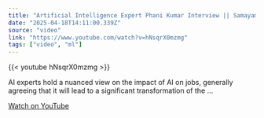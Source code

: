 ```yaml
---
title: "Artificial Intelligence Expert Phani Kumar Interview || Samayam Telugu"
date: "2025-04-18T14:11:00.339Z"
source: "video"
link: "https://www.youtube.com/watch?v=hNsqrX0mzmg"
tags: ["video", "ml"]
---
```


{{< youtube hNsqrX0mzmg >}}

AI experts hold a nuanced view on the impact of AI on jobs, generally agreeing that it will lead to a significant transformation of the ...

[Watch on YouTube](https://www.youtube.com/watch?v=hNsqrX0mzmg)
